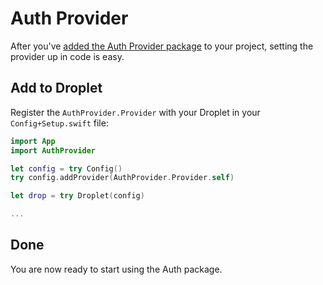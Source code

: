 # Auth Provider

After you've [added the Auth Provider package](package.md) to your project, setting the provider up in code is easy.

## Add to Droplet

Register the `AuthProvider.Provider` with your Droplet in your `Config+Setup.swift` file:

```swift
import App
import AuthProvider

let config = try Config()
try config.addProvider(AuthProvider.Provider.self)

let drop = try Droplet(config)

...
```

## Done

You are now ready to start using the Auth package.
